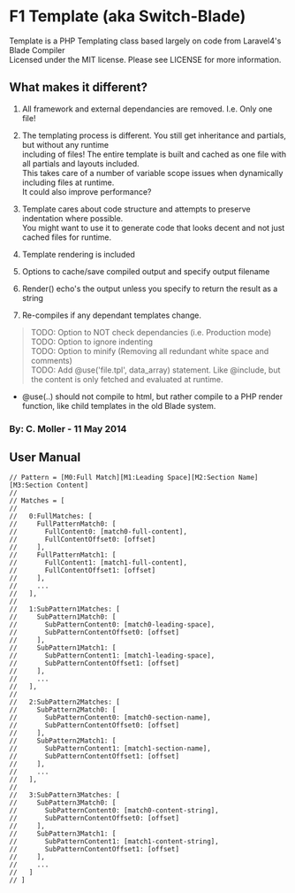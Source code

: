 # F1 Template (aka Switch-Blade)

Template is a PHP Templating class based largely on code from Laravel4's Blade Compiler  
Licensed under the MIT license. Please see LICENSE for more information.  

## What makes it different?

1. All framework and external dependancies are removed. I.e. Only one file!  

2. The templating process is different.  You still get inheritance and partials, but without any runtime  
   including of files!  The entire template is built and cached as one file with all partials and layouts included.  
   This takes care of a number of variable scope issues when dynamically including files at runtime.  
   It could also improve performance?  

3. Template cares about code structure and attempts to preserve indentation where possible.  
   You might want to use it to generate code that looks decent and not just cached files for runtime.  

4. Template rendering is included  

5. Options to cache/save compiled output and specify output filename  

6. Render() echo's the output unless you specify to return the result as a string  

7. Re-compiles if any dependant templates change.  

> TODO: Option to NOT check dependancies (i.e. Production mode)  
> TODO: Option to ignore indenting  
> TODO: Option to minify (Removing all redundant white space and comments)  
> TODO: Add @use('file.tpl', data_array) statement. Like @include, but the content is only fetched and evaluated at runtime.  
  - @use(..) should not compile to html, but rather compile to a PHP render function, like child templates in the old Blade system.  

### By: C. Moller - 11 May 2014  


## User Manual

    // Pattern = [M0:Full Match][M1:Leading Space][M2:Section Name][M3:Section Content]
    //
    // Matches = [
    //
    //   0:FullMatches: [
    //     FullPatternMatch0: [
    //       FullContent0: [match0-full-content],
    //       FullContentOffset0: [offset]
    //     ],
    //     FullPatternMatch1: [
    //       FullContent1: [match1-full-content],
    //       FullContentOffset1: [offset]
    //     ],
    //     ...
    //   ],
    //
    //   1:SubPattern1Matches: [
    //     SubPattern1Match0: [
    //       SubPatternContent0: [match0-leading-space],
    //       SubPatternContentOffset0: [offset]
    //     ],
    //     SubPattern1Match1: [
    //       SubPatternContent1: [match1-leading-space],
    //       SubPatternContentOffset1: [offset]
    //     ],
    //     ...
    //   ],
    //
    //   2:SubPattern2Matches: [
    //     SubPattern2Match0: [
    //       SubPatternContent0: [match0-section-name],
    //       SubPatternContentOffset0: [offset]
    //     ],
    //     SubPattern2Match1: [
    //       SubPatternContent1: [match1-section-name],
    //       SubPatternContentOffset1: [offset]
    //     ],
    //     ...
    //   ],
    //
    //   3:SubPattern3Matches: [
    //     SubPattern3Match0: [
    //       SubPatternContent0: [match0-content-string],
    //       SubPatternContentOffset0: [offset]
    //     ],
    //     SubPattern3Match1: [
    //       SubPatternContent1: [match1-content-string],
    //       SubPatternContentOffset1: [offset]
    //     ],
    //     ...
    //   ]
    // ]